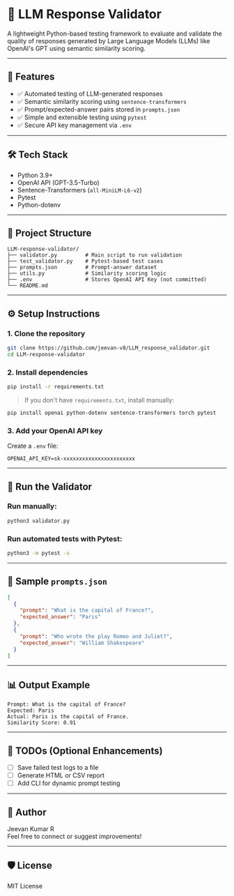 # 🧠 LLM Response Validator

A lightweight Python-based testing framework to evaluate and validate the quality of responses generated by Large Language Models (LLMs) like OpenAI's GPT using semantic similarity scoring.

---

## 🚀 Features

- ✅ Automated testing of LLM-generated responses
- ✅ Semantic similarity scoring using `sentence-transformers`
- ✅ Prompt/expected-answer pairs stored in `prompts.json`
- ✅ Simple and extensible testing using `pytest`
- ✅ Secure API key management via `.env`

---

## 🛠️ Tech Stack

- Python 3.9+
- OpenAI API (GPT-3.5-Turbo)
- Sentence-Transformers (`all-MiniLM-L6-v2`)
- Pytest
- Python-dotenv

---

## 📁 Project Structure

```
LLM-response-validator/
├── validator.py         # Main script to run validation
├── test_validator.py    # Pytest-based test cases
├── prompts.json         # Prompt-answer dataset
├── utils.py             # Similarity scoring logic
├── .env                 # Stores OpenAI API Key (not committed)
└── README.md
```

---

## ⚙️ Setup Instructions

### 1. Clone the repository

```bash
git clone https://github.com/jeevan-v8/LLM_response_validator.git
cd LLM-response-validator
```

### 2. Install dependencies

```bash
pip install -r requirements.txt
```

> If you don't have `requirements.txt`, install manually:
```bash
pip install openai python-dotenv sentence-transformers torch pytest
```

### 3. Add your OpenAI API key

Create a `.env` file:

```env
OPENAI_API_KEY=sk-xxxxxxxxxxxxxxxxxxxxxxx
```

---

## 🧪 Run the Validator

### Run manually:

```bash
python3 validator.py
```

### Run automated tests with Pytest:

```bash
python3 -m pytest -s
```

---

## 🧾 Sample `prompts.json`

```json
[
  {
    "prompt": "What is the capital of France?",
    "expected_answer": "Paris"
  },
  {
    "prompt": "Who wrote the play Romeo and Juliet?",
    "expected_answer": "William Shakespeare"
  }
]
```

---

## 📊 Output Example

```
Prompt: What is the capital of France?
Expected: Paris
Actual: Paris is the capital of France.
Similarity Score: 0.91
```

---

## 📌 TODOs (Optional Enhancements)

- [ ] Save failed test logs to a file
- [ ] Generate HTML or CSV report
- [ ] Add CLI for dynamic prompt testing

---

## 👤 Author

Jeevan Kumar R  
Feel free to connect or suggest improvements!

---

## 🛡️ License

MIT License